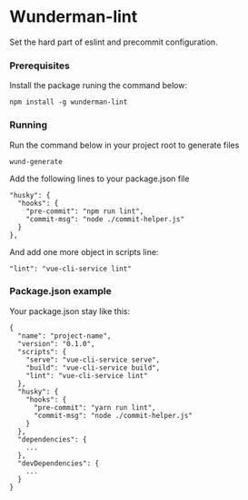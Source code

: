 # Wunderman-lint

Set the hard part of eslint and precommit configuration.

### Prerequisites

Install the package runing the command below:

```
npm install -g wunderman-lint
```

### Running

Run the command below in your project root to generate files
```
wund-generate
```

Add the following lines to your package.json file
```
"husky": {
  "hooks": {
    "pre-commit": "npm run lint",
    "commit-msg": "node ./commit-helper.js"
  }
},
```

And add one more object in scripts line:
```
"lint": "vue-cli-service lint"
```

### Package.json example

Your package.json stay like this:
```
{
  "name": "project-name",
  "version": "0.1.0",
  "scripts": {
    "serve": "vue-cli-service serve",
    "build": "vue-cli-service build",
    "lint": "vue-cli-service lint"
  },
  "husky": {
    "hooks": {
      "pre-commit": "yarn run lint",
      "commit-msg": "node ./commit-helper.js"
    }
  },
  "dependencies": {
    ...
  },
  "devDependencies": {
    ...
  }
}
```